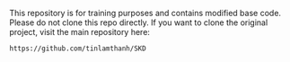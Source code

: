 This repository is for training purposes and contains modified base code. Please do not clone this repo directly. If you want to clone the original project, visit the main repository here: 
```
https://github.com/tinlamthanh/SKD
```